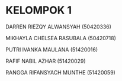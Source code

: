 # KELOMPOK 1

DARREN RIEZQY ALWANSYAH (50420336)

MIKHAYLA CHELSEA RASUBALA (50420718)

PUTRI IVANKA MAULANA (51420016)

RAFIF NABIL AZHAR (51420029)

RANGGA RIFANSYACH MUNTHE (51420059)
